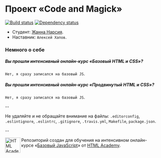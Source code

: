 # Проект «Code and Magick»

[![Build status][travis-image]][travis-url]
[![Dependency status][dependency-image]][dependency-url]

* Студент: [Жанна Нарсия](https://htmlacademy.ru/profile/id74538).
* Наставник: `Алексей Хапов`.

### Немного о себе

##### Вы прошли интенсивный онлайн-курс «Базовый HTML и CSS»?
`Нет, я сразу записался на базовый JS`.

##### Вы прошли интенсивный онлайн-курс «Продвинутый HTML и CSS»?
`Нет, я сразу записался на базовый JS`.

--

Не удаляйте и не обращайте внимание на файлы: `.editorconfig`, `.eslintignore`, `.eslintrc`, `.gitignore`, `.travis.yml`, `Makefile`, `package.json`.

--

<a href="https://htmlacademy.ru/js_intensive"><img align="left" width="50" height="50" title="HTML Academy" src="https://htmlacademy.ru/static/img/logo-github-javascript.svg"></a>

Репозиторий создан для обучения на интенсивном онлайн-курсе «[Базовый JavaScript](https://htmlacademy.ru/js_intensive)» от [HTML Academy](https://htmlacademy.ru).

[travis-image]: https://travis-ci.org/js-htmlacademy/74538-code-and-magick.svg?branch=master
[travis-url]: https://travis-ci.org/js-htmlacademy/74538-code-and-magick
[dependency-image]: https://david-dm.org/js-htmlacademy/74538-code-and-magick.svg?style=flat-square
[dependency-url]: https://david-dm.org/js-htmlacademy/74538-code-and-magick
